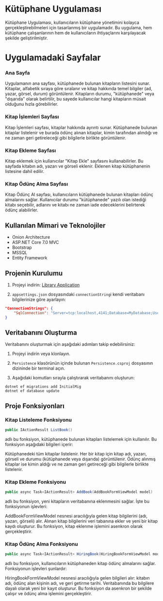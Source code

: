 # Kütüphane Uygulaması

Kütüphane Uygulaması, kullanıcıların kütüphane yönetimini kolayca gerçekleştirebilmeleri için tasarlanmış bir uygulamadır. Bu uygulama, hem kütüphane çalışanlarının hem de kullanıcıların ihtiyaçlarını karşılayacak şekilde geliştirilmiştir.

# Uygulamadaki Sayfalar

### Ana Sayfa
Uygulamanın ana sayfası, kütüphanede bulunan kitapların listesini sunar. Kitaplar, alfabetik sıraya göre sıralanır ve kitap hakkında temel bilgiler (ad, yazar, görsel, durum) görüntülenir. Kitapların durumu, "kütüphanede" veya "dışarıda" olarak belirtilir, bu sayede kullanıcılar hangi kitapların müsait olduğunu hızla görebilirler.

### Kitap İşlemleri Sayfası
Kitap İşlemleri sayfası, kitaplar hakkında ayrıntı sunar. Kütüphanede bulunan kitaplar listelenir ve burada ödünç alınan kitaplar, kimin tarafından alındığı ve ne zaman geri getireleceği gibi bilgilerle birlikte görüntülenir.

### Kitap Ekleme Sayfası
Kitap eklemek için kullanıcılar "Kitap Ekle" sayfasını kullanabilirler. Bu sayfada kitabın adı, yazarı ve görseli eklenir. Eklenen kitap kütüphanenin listesine dahil edilir.

### Kitap Ödünç Alma Sayfası
Kitap Ödünç Al sayfası, kullanıcıların kütüphanede bulunan kitapları ödünç almalarını sağlar. Kullanıcılar durumu "kütüphanede" yazılı olan istediği kitabı seçebilir, adlarını ve kitabı ne zaman iade edeceklerini belirterek ödünç alabilirler.

## Kullanılan Mimari ve Teknolojiler
- Onion Architecture
- ASP.NET Core 7.0 MVC
- Bootstrap
- MSSQL
- Entity Framework

## Projenin Kurulumu

1. Projeyi indirin: [Library Application](https://github.com/leventkalkavan/LibraryApplication)

2. `appsettings.json` dosyasındaki `connectionString`i kendi veritabanı bilgilerinize göre ayarlayın:

```json
"ConnectionStrings": {
    "SqlConnection": "Server=tcp:localhost,4141;Database=MyDatabase;User ID=userId;Password=password;Trusted_Connection=False;TrustServerCertificate=True;Encrypt=false;"
}
```
## Veritabanını Oluşturma

Veritabanını oluşturmak için aşağıdaki adımları takip edebilirsiniz:

1. Projeyi indirin veya klonlayın.

2. `Persistence` klasörünün içinde bulunan `Persistence.csproj` dosyasının dizininde bir terminal açın.

3. Aşağıdaki komutları sırayla çalıştırarak veritabanını oluşturun:

```shell
dotnet ef migrations add InitialMig
dotnet ef database update
```

## Proje Fonksiyonları

### Kitap Listeleme Fonksiyonu
```C#
public IActionResult ListBook() 
```
adlı bu fonksiyon, kütüphanede bulunan kitapları listelemek için kullanılır. Bu fonksiyon aşağıdaki bilgileri içerir:

Kütüphanedeki tüm kitaplar listelenir.
Her bir kitap için kitap adı, yazarı, görseli ve durumu (kütüphanede veya dışarıda) görüntülenir.
Ödünç alınmış kitaplar ise kimin aldığı ve ne zaman geri getireceği gibi bilgilerle birlikte listelenir.

### Kitap Ekleme Fonksiyonu
```C#
public async Task<IActionResult> AddBook(AddBookFormViewModel model)
```
adlı bu fonksiyon, yeni kitapların veritabanına eklenmesini sağlar. İşte bu fonksiyonun işlevleri:

AddBookFormViewModel nesnesi aracılığıyla gelen kitap bilgilerini (adı, yazarı, görseli) alır.
Alınan kitap bilgilerini veri tabanına ekler ve yeni bir kitap kaydı oluşturur.
Bu fonksiyon, kitap eklenme işlemini asenkron olarak gerçekleştirir.

### Kitap Ödünç Alma Fonksiyonu

```C#
public async Task<IActionResult> HiringBook(HiringBookFormViewModel model)
```
adlı bu fonksiyon, kullanıcıların kütüphaneden kitap ödünç almalarını sağlar. Fonksiyonun işlevleri şunlardır:

HiringBookFormViewModel nesnesi aracılığıyla gelen bilgileri alır: kitabın adı, ödünç alan kişinin adı, ve geri getirme tarihi.
Veritabanında bu bilgilere dayalı olarak yeni bir kayıt oluşturur.
Bu fonksiyon da asenkron bir şekilde çalışır ve ödünç alma işlemini gerçekleştirir.
